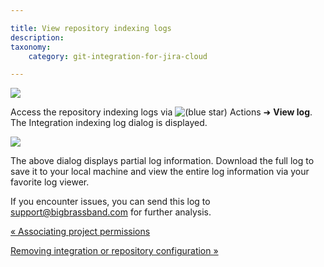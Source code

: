 ```yaml
---

title: View repository indexing logs
description:
taxonomy:
    category: git-integration-for-jira-cloud

---
```

![](https://bigbrassband.atlassian.net/wiki/download/thumbnails/2013626625/gitcloud-actions-view-logs.png?version=1&modificationDate=1649068191134&cacheVersion=1&api=v2&width=680&height=350)

Access the repository indexing logs via ![(blue star)](/wiki/s/-1639011364/6452/8b4898d3c114827e64ec143b4fa79bb76a6cfa5b/_/images/icons/emoticons/star_blue.png) Actions ➜ **View log**. The Integration indexing log dialog is displayed.

![](https://bigbrassband.atlassian.net/wiki/download/attachments/2013626625/gitcloud-actions-view-logs-dialog.png?version=1&modificationDate=1649068396922&cacheVersion=1&api=v2)


The above dialog displays partial log information. Download the full log to save it to your local machine and view the entire log information via your favorite log viewer.

If you encounter issues, you can send this log to [support@bigbrassband.com](mailto:support@bigbrassband.com) for further analysis.

[« Associating project permissions](/wiki/spaces/GITCLOUD/pages/1923024786/Associating+project+permissions)

[Removing integration or repository configuration »](/wiki/spaces/GITCLOUD/pages/1923024762/Removing+integration+or+repository+configuration)

